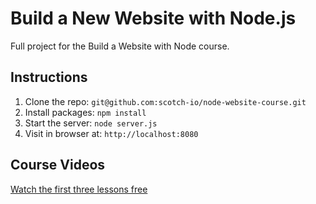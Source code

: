 # Build a New Website with Node.js

Full project for the Build a Website with Node course. 

## Instructions

1. Clone the repo: `git@github.com:scotch-io/node-website-course.git`
2. Install packages: `npm install`
3. Start the server: `node server.js`
4. Visit in browser at: `http://localhost:8080`

## Course Videos

[Watch the first three lessons free](https://school.scotch.io/build-a-nodejs-website)
